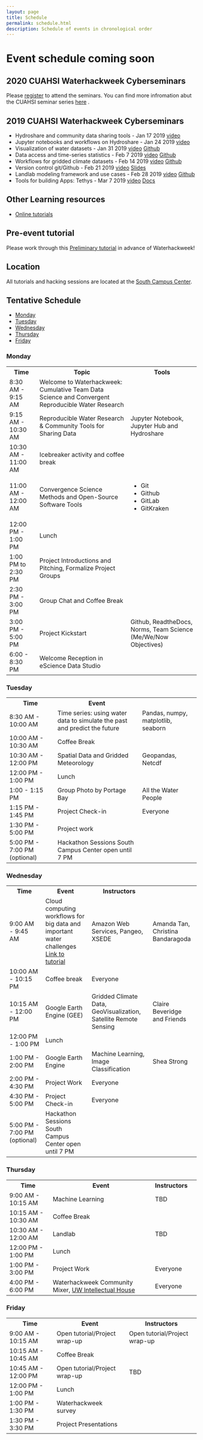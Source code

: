 ```yaml
---
layout: page
title: Schedule
permalink: schedule.html
description: Schedule of events in chronological order 
---
```

# Event schedule coming soon

## 2020 CUAHSI Waterhackweek Cyberseminars

Please  <a href="https://www.cuahsi.org/education/cyberseminars/waterhackweek-cyberseminar-series">register</a> to attend the seminars.
You can find more infromation abut the CUAHSI seminar series <a href="https://www.cuahsi.org/education/cyberseminars/">here</a> . 

## 2019 CUAHSI Waterhackweek Cyberseminars

*  Hydroshare and community data sharing tools - Jan 17 2019  <a href="https://youtu.be/foRBVEKgNZ0">video</a>
*  Jupyter notebooks and workflows on Hydroshare - Jan 24 2019   <a href="https://youtu.be/SWzw4hNat8I">video</a>
*  Visualization of water datasets - Jan 31 2019  <a href="https://youtu.be/BrolsSGMSVU">video</a>  <a href="https://github.com/waterhackweek/visualization">Github</a>
*  Data access and time-series statistics - Feb 7 2019 <a href="https://youtu.be/uQXuS1AB2M0">video</a>  <a href="https://github.com/waterhackweek/tsdata_access">Github</a>
*  Workflows for gridded climate datasets - Feb 14 2019 <a href="https://youtu.be/Ls6Huc2JQaM">video</a>  <a href="https://github.com/waterhackweek/gridded_data">Github</a>
*  Version control git/Github - Feb 21 2019 <a href="https://youtu.be/Bc5BO9gPC9w">video</a>  <a href="https://github.com/waterhackweek/git_practice/blob/master/Git-Waterhackweek-Slides.pdf">Slides</a>
*  Landlab modeling framework and use cases - Feb 28 2019 <a href="https://youtu.be/m10UA5_gsuM">video</a>  <a href="https://github.com/waterhackweek/Landlab_intro">Github</a>
*  Tools for building Apps: Tethys  -  Mar 7 2019 <a href="https://youtu.be/8wnkOJu_tjo">video</a>  <a href="http://docs.tethysplatform.org/en/stable/tutorials/getting_started.html">Docs</a>

## Other Learning resources

* <a href="https://waterhackweek.github.io/prehackweek.html">Online tutorials</a>

## Pre-event tutorial

Please work through this <a href ="https://waterhackweek.github.io/preliminary/">Preliminary tutorial</a> in advance of Waterhackweek!

## Location

All tutorials and hacking sessions are located at the <a href="https://www.google.com/maps/place/South+Campus+Center+(SOCC)/@47.6486189,-122.3265906,14z/data=!4m5!3m4!1s0x549014ee985979b3:0x76193ba01e011bc3!8m2!3d47.6494921!4d-122.3109317">South Campus Center</a>.

## Tentative Schedule

- [Monday](#monday)
- [Tuesday](#tuesday)
- [Wednesday](#wednesday)
- [Thursday](#thursday)
- [Friday](#friday)

### Monday

<table>

<tbody>

<tr>

<th>Time</th>

<th>Topic</th>

<th>Tools</th>

<!--<th>Instructors</th>-->

</tr>

<tr>

<td>8:30 AM - 9:15 AM</td>

<td>Welcome to Waterhackweek: Cumulative Team Data Science and Convergent Reproducible Water Research</td>

<!--<td>Waterhackweek adminstrative team </td>-->

</tr>

<tr>

<td>9:15 AM - 10:30 AM</td>

<!---
<td><a href="insert link here">Jupyter notebooks, Jupyter Hub and Hydroshare Tools Part I </a></td>
-->
<td> Reproducible Water Research & Community Tools for Sharing Data</td>
    
<td>Jupyter Notebook, Jupyter Hub and Hydroshare</td>

<!--<td>Sarah, Jon, Anthony, Victoria</td>-->

</tr>

<tr>

<td>10:30 AM - 11:00 AM</td>

<td>Icebreaker activity and coffee break</td>

</tr>

<tr>

<td>11:00 AM - 12:00 AM</td>

<!---
<td><a href="insert link here">Jupyter notebooks, Jupyter Hub and Hydroshare tools </a></td>
-->
<td> Convergence Science Methods and Open-Source Software Tools  </td>

<td>
    <ul>
        <li>Git</li>
        <li>Github</li>
        <li>GitLab</li>
        <li>GitKraken</li>
    </ul>
</td>

<!--<td>Madhavi Srinivasan, Scott Black</td>-->

</tr>

<tr>

<td>12:00 PM - 1:00 PM</td>

<td>Lunch</td>

</tr>

<tr>

<td>1:00 PM to 2:30 PM</td>

<td>Project Introductions and Pitching, Formalize Project Groups</td>

<!--<td>Everyone</td>-->

</tr>

<tr>

<td>2:30 PM - 3:00 PM</td>

<td> Group Chat and Coffee Break </td>

</tr>

<tr>

<td>3:00 PM - 5:00 PM</td>

<td>Project Kickstart </td>

<td>Github, ReadtheDocs, Norms, Team Science (Me/We/Now Objectives)</td>

</tr>

<tr>

<td>6:00 - 8:30 PM</td>

<td>Welcome Reception in eScience Data Studio</td>

<!--<td>Waterhackweek and Friends</td>-->

</tr>

</tbody>

</table>

### Tuesday

<table>

<tbody>

<tr>

<th>Time</th>

<th>Event</th>

<!--<th>Instructors</th>-->

</tr>

<tr>

<td>8:30 AM - 10:00 AM</td>


<td>Time series: using water data to simulate the past and predict the future</td>

<!--<td>Steven Pestana, Emilio Mayorga, Bart Nijssen, Yifan Chen</td>-->

<td>Pandas, numpy, matplotlib, seaborn</td>

</tr>

<tr>

<td>10:00 AM - 10:30 AM</td>

<td>Coffee Break</td>

<td></td>

</tr>

<tr>

<td>10:30 AM - 12:00 PM</td>

<td>Spatial Data and Gridded Meteorology </td>

<!--<td>Oriana Chegwidden, Andrew Bennett</td>-->

<td>Geopandas, Netcdf</td>

<!--<td>Yifan Cheng / TBD </td>-->

</tr>

<tr>

<td>12:00 PM - 1:00 PM</td>

<td>Lunch</td>

<td></td>

</tr>
<tr>

<td>1:00 - 1:15 PM</td>

<td>Group Photo by Portage Bay</td>

<td> All the Water People </td>

</tr>
<tr>

<td>1:15 PM - 1:45 PM</td>

<td>Project Check-in</td>

<td>Everyone</td>

</tr>

<tr>

<td>1:30 PM - 5:00 PM</td>
<td>Project work</td>
<!--<td>Everyone</td>-->
</tr>

<tr>

<td>5:00 PM - 7:00 PM (optional)</td>

<td>Hackathon Sessions South Campus Center open until 7 PM</td>

<!--<td>Everyone</td>-->

</tr>

</tbody>

</table>

### Wednesday

<table>

<tbody>

<tr>

<th>Time</th>

<th>Event</th>

<th>Instructors</th>

</tr>

<tr>

<td>9:00 AM - 9:45 AM</td>

<td> Cloud computing workflows for big data and important water challenges <a href="https://amanda-tan.github.io/cloud101_aws/">Link to tutorial</a></td>

<td> Amazon Web Services, Pangeo, XSEDE</td>

<td> Amanda Tan, Christina Bandaragoda </td>

</tr>

<tr> 

<td>10:00 AM - 10:15 PM</td>

<td>Coffee break</td>

<td>Everyone</td>

</tr>

<tr> 

<td>10:15 AM - 12:00 PM</td>

<td>Google Earth Engine (GEE)</td>

<td>Gridded Climate Data, GeoVisualization, Satellite Remote Sensing</td>

<td>Claire Beveridge and Friends</td>

</tr>
<tr>

<td>12:00 PM - 1:00 PM</td>

<td>Lunch</td>

<td></td>

</tr>

<tr> 

<td>1:00 PM - 2:00 PM</td>

<td>Google Earth Engine</td>

<td>Machine Learning, Image Classification</td>

<td>Shea Strong</td>

</tr>



<tr>

<td>2:00 PM - 4:30 PM</td>

<td>Project Work</td>

<td>Everyone</td>

</tr>

<tr>

<td>4:30 PM - 5:00 PM</td>

<td>Project Check-in</td>

<td>Everyone</td>

</tr>

<tr>

<td>5:00 PM - 7:00 PM (optional)</td>

<td>Hackathon Sessions South Campus Center open until 7 PM</td>

<td></td>

</tr>

</tbody>

</table>

### Thursday

<table>

<tbody>

<tr>

<th>Time</th>

<th>Event</th>

<th>Instructors</th>

</tr>

<tr>

<td>9:00 AM - 10:15 AM</td>

<td>Machine Learning</td>

<td>TBD</td>

</tr>

<tr>

<td>10:15 AM - 10:30 AM</td>

<td>Coffee Break</td>

<td></td>

</tr>

<tr>

<td>10:30 AM - 12:00 AM</td>

<td>Landlab</td>

<td>TBD</td>

</tr>

<tr>

<td>12:00 PM - 1:00 PM</td>

<td>Lunch</td>

<td></td>

</tr>

<tr>

<td>1:00 PM - 3:00 PM</td>

<td>Project Work</td>

<td> Everyone </td>

<td></td>

</tr>

<tr>

<td>4:00 PM - 6:00 PM</td>

<td>Waterhackweek Community Mixer, <a href="http://www.washington.edu/diversity/tribal-relations/intellectual-house/">UW Intellectual House</a></td>

<td>Everyone</td>

</tr>

</tbody>

</table>

### Friday

<table>

<tbody>

<tr>

<th>Time</th>

<th>Event</th>

<th>Instructors</th>

</tr>

<tr>

<td>9:00 AM - 10:15 AM </td>

<td>Open tutorial/Project wrap-up</td>

<td>Open tutorial/Project wrap-up</td>

</tr>


<tr>

<td>10:15 AM - 10:45 AM</td>

<td>Coffee Break</td>

<td></td>

</tr>

<tr>

<td>10:45 AM - 12:00 PM</td>

<td>Open tutorial/Project wrap-up</td>

<td>TBD</td>

</tr>

<tr>

<td>12:00 PM - 1:00 PM</td>

<td>Lunch</td>

<td></td>

</tr>

<tr>

<td>1:00 PM - 1:30 PM</td>

<td>Waterhackweek survey</td>

<td></td>

</tr>

<tr>

<td>1:30 PM - 3:30 PM</td>

<td>Project Presentations</td>

<td></td>

</tr>

</tbody>

</table>



<!---
* Version control (Git, Github)
* Hydroshare CUAHSI Hydrologic Information System (JupyterHub CI)
* Data and model archiving in collaborative research 
* Leveraging community water data services, data encodings, and access libraries (ulmo, WOFpy)
* Publication of reproducible models (Landlab + HydroShare)
* Hydrologic Model Construction and Testing of Modeling Hypotheses (SUMMA)
* Model Optimization, Machine Learning (Spotypy)
* Cloud big data (Xarray, Dask)
* Visualization 
* Working with spatial datasets
* Google Earth Engine 
-->
